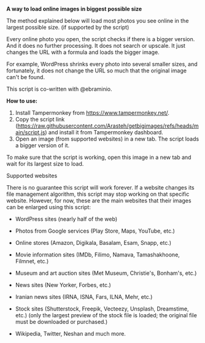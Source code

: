**A way to load online images in biggest possible size**

The method explained below will load most photos you see online in the largest possible size. (if supported by the script)

Every online photo you open, the script checks if there is a bigger version. And it does no further processing. It does not search or upscale. It just changes the URL with a formula and loads the bigger image.

For example, WordPress shrinks every photo into several smaller sizes, and fortunately, it does not change the URL so much that the original image can't be found.

This script is co-written with @ebraminio. 

**How to use:**
1. Install Tampermonkey from https://www.tampermonkey.net/.
2. Copy the script link (https://raw.githubusercontent.com/Arasteh/getbigimages/refs/heads/main/script.js) and install it from Tampermonkey dashboard.
3. Open an image (from supported websites) in a new tab. The script loads a bigger version of it.

To make sure that the script is working, open this image in a new tab and wait for its largest size to load.

Supported websites

There is no guarantee this script will work forever. If a website changes its file management algorithm, this script may stop working on that specific website. However, for now, these are the main websites that their images can be enlarged using this script:

- WordPress sites (nearly half of the web)

- Photos from Google services (Play Store, Maps, YouTube, etc.)

- Online stores (Amazon, Digikala, Basalam, Esam, Snapp, etc.)

- Movie information sites (IMDb, Filimo, Namava, Tamashakhoone, Filmnet, etc.)

- Museum and art auction sites (Met Museum, Christie's, Bonham's, etc.)

- News sites (New Yorker, Forbes, etc.)

- Iranian news sites (IRNA, ISNA, Fars, ILNA, Mehr, etc.)

- Stock sites (Shutterstock, Freepik, Vecteezy, Unsplash, Dreamstime, etc.) (only the largest preview of the stock file is loaded; the original file must be downloaded or purchased.)

- Wikipedia, Twitter, Neshan and much more.
